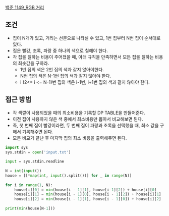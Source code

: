 
[백준 1149_RGB 거리](https://www.acmicpc.net/problem/1149)


## 조건

- 집이 N개가 있고, 거리는 선분으로 나타낼 수 있고, 1번 집부터 N번 집이 순서대로 있다.
- 집은 빨강, 초록, 파랑 중 하나의 색으로 칠해야 한다.
- 각 집을 칠하는 비용이 주어졌을 때, 아래 규칙을 만족하면서 모든 집을 칠하는 비용의 최솟값을 구하라.
	- 1번 집의 색은 2번 집의 색과 같지 않아야한다.
	- N번 집의 색은 N-1번 집의 색과 같지 않아야 한다.
	- i (2<= i <= N-1)번 집의 색은 i-1번, i+1번 집의 색과 같지 않아야 한다.



## 접근 방법

- 각 색깔이 사용되었을 때의 최소비용을 기록할 DP TABLE을 만들어준다. 
- 이전 집이 사용하지 않은 색 중에서 최소비용만 뽑아서 비교해보면 된다.
- 즉, 첫 번째 집이 빨강이라면, 두 번째 집이 파랑과 초록을 선택했을 때, 최소 값을 구해서 기록해주면 된다.
- 모든 비교가 끝난 후 마지막 집의 최소 비용을 출력해주면 된다.




```python
import sys  
sys.stdin = open('input.txt')  
  
input = sys.stdin.readline  
  
N = int(input())  
house = [[*map(int, input().split())] for _ in range(N)]  
  
for i in range(1, N):  
    house[i][0] = min(house[i - 1][1], house[i-1][2]) + house[i][0]  
    house[i][1] = min(house[i - 1][0], house[i - 1][2]) + house[i][1]  
    house[i][2] = min(house[i - 1][1], house[i - 1][0]) + house[i][2]  
  
print(min(house[N-1]))

```